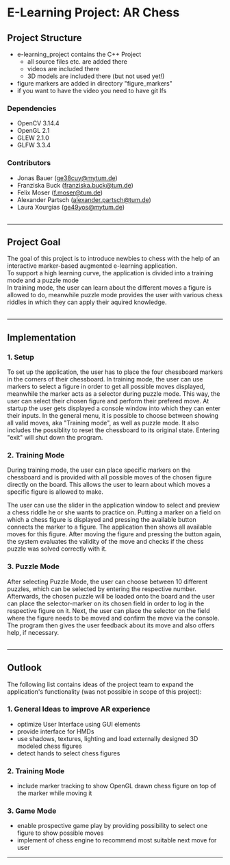 # E-Learning Project: AR Chess

## Project Structure
- e-learning_project contains the C++ Project
    - all source files etc. are added there
    - videos are included there
    - 3D models are included there (but not used yet!)
- figure markers are added in directory "figure_markers"
- if you want to have the video you need to have git lfs

### Dependencies
- OpenCV 3.14.4
- OpenGL 2.1
- GLEW 2.1.0
- GLFW 3.3.4

### Contributors
- Jonas Bauer (ge38cuy@mytum.de)
- Franziska Buck (franziska.buck@tum.de)
- Felix Moser (f.moser@tum.de)
- Alexander Partsch (alexander.partsch@tum.de)
- Laura Xourgias (ge49yos@mytum.de) <br><br>
* * * * * * * * * * * * * * * * * * * * * * * *

## Project Goal
The goal of this project is to introduce newbies to chess with the help of an interactive marker-based augmented e-learning application.<br> 
To support a high learning curve, the application is divided into a training mode and a puzzle mode <br>
In training mode, the user can learn about the different moves a figure is allowed to do, meanwhile puzzle mode provides the user with various chess riddles in which they can apply their aquired knowledge.<br><br> 
* * * * * * * * * * * * * * * * * * * * * * * *
## Implementation

### 1. Setup
To set up the application, the user has to place the four chessboard markers in the corners of their chessboard.
In training mode, the user can use markers to select a figure in order to get all possible moves displayed, meanwhile the marker acts as a selector during puzzle mode. This way, the user can select their chosen figure and perform their prefered move. At startup the user gets displayed a console window into which they can enter their inputs. In the general menu, it is possible to choose between showing all valid moves, aka "Training mode", as well as puzzle mode. It also includes the possiblity to reset the chessboard to its original state. Entering "exit" will shut down the program.

### 2. Training Mode
During training mode, the user can place specific markers on the chessboard and is provided with all possible moves of the chosen figure directly on the board. This allows the user to learn about which moves a specific figure is allowed to make.


The user can use the slider in the application window to select and preview a chess riddle he or she wants to practice on. Putting a marker on a field on which a chess figure is displayed and pressing the available button connects the marker to a figure. The application then shows all available moves for this figure. After moving the figure and pressing the button again, the system evaluates the validity of the move and checks if the chess puzzle was solved correctly with it.

### 3. Puzzle Mode
After selecting Puzzle Mode, the user can choose between 10 different puzzles, which can be selected by entering the respective number. Afterwards, the chosen puzzle will be loaded onto the board and the user can place the selector-marker on its chosen field in order to log in the respective figure on it. Next, the user can place the selector on the field where the figure needs to be moved and confirm the move via the console. The program then gives the user feedback about its move and also offers help, if necessary.
<br><br>
* * * * * * * * * * * * * * * * * * * * * * * *
## Outlook
The following list contains ideas of the project team to expand the application's functionality (was not possible in scope of this project): <br>

### 1. General Ideas to improve AR experience
- optimize User Interface using GUI elements
- provide interface for HMDs
- use shadows, textures, lighting and load externally designed 3D modeled chess figures
- detect hands to select chess figures

### 2. Training Mode
- include marker tracking to show OpenGL drawn chess figure on top of the marker while moving it

### 3. Game Mode
- enable prospective game play by providing possibility to select one figure to show possible moves
- implement of chess engine to recommend most suitable next move for user

* * * * * * * * * * * * * * * * * * * * * * * *

